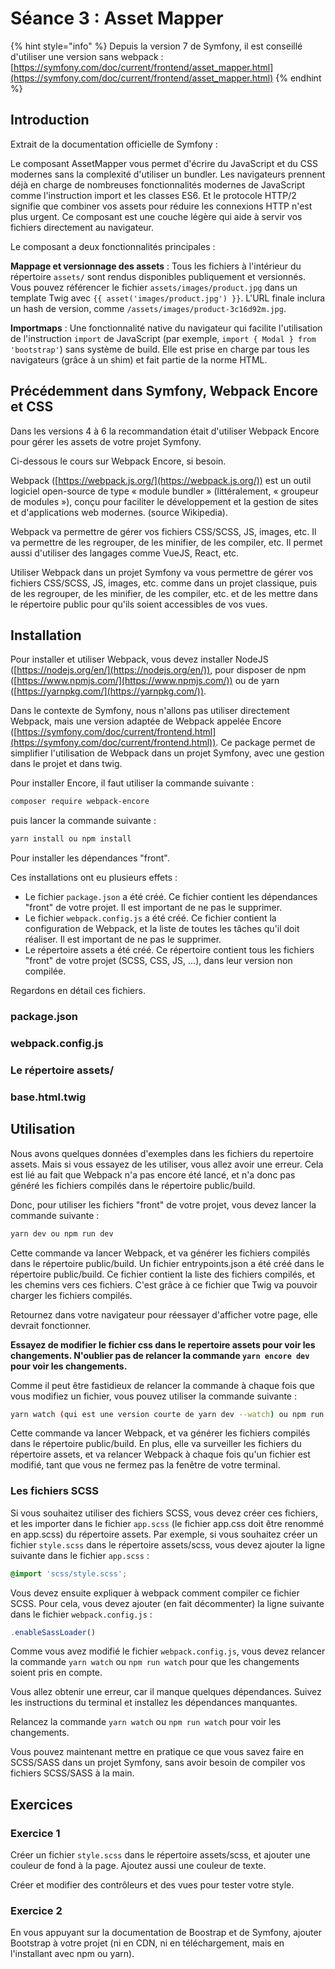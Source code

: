 # Séance 3 : Asset Mapper

{% hint style="info" %}
Depuis la version 7 de Symfony, il est conseillé d'utiliser une version sans webpack : [https://symfony.com/doc/current/frontend/asset_mapper.html](https://symfony.com/doc/current/frontend/asset_mapper.html)
{% endhint %}

## Introduction

Extrait de la documentation officielle de Symfony :

Le composant AssetMapper vous permet d'écrire du JavaScript et du CSS modernes sans la complexité d'utiliser un bundler. Les navigateurs prennent déjà en charge de nombreuses fonctionnalités modernes de JavaScript comme l'instruction import et les classes ES6. Et le protocole HTTP/2 signifie que combiner vos assets pour réduire les connexions HTTP n'est plus urgent. Ce composant est une couche légère qui aide à servir vos fichiers directement au navigateur.

Le composant a deux fonctionnalités principales :

**Mappage et versionnage des assets** : Tous les fichiers à l'intérieur du répertoire `assets/` sont rendus disponibles publiquement et versionnés. Vous pouvez référencer le fichier `assets/images/product.jpg` dans un template Twig avec `{{ asset('images/product.jpg') }}`. L'URL finale inclura un hash de version, comme `/assets/images/product-3c16d92m.jpg`.

**Importmaps** : Une fonctionnalité native du navigateur qui facilite l'utilisation de l'instruction `import` de JavaScript (par exemple, `import { Modal } from 'bootstrap'`) sans système de build. Elle est prise en charge par tous les navigateurs (grâce à un shim) et fait partie de la norme HTML.



## Précédemment dans Symfony, Webpack Encore et CSS

Dans les versions 4 à 6 la recommandation était d'utiliser Webpack Encore pour gérer les assets de votre projet Symfony.

Ci-dessous le cours sur Webpack Encore, si besoin.

Webpack ([https://webpack.js.org/](https://webpack.js.org/)) est un outil logiciel open-source de type « module bundler » (littéralement, « groupeur de modules »), conçu pour faciliter le développement et la gestion de sites et d'applications web modernes. (source Wikipedia).

Webpack va permettre de gérer vos fichiers CSS/SCSS, JS, images, etc. Il va permettre de les regrouper, de les minifier, de les compiler, etc. Il permet aussi d'utiliser des langages comme VueJS, React, etc.

Utiliser Webpack dans un projet Symfony va vous permettre de gérer vos fichiers CSS/SCSS, JS, images, etc. comme dans un projet classique, puis de les regrouper, de les minifier, de les compiler, etc. et de les mettre dans le répertoire public pour qu'ils soient accessibles de vos vues.

## Installation

Pour installer et utiliser Webpack, vous devez installer NodeJS ([https://nodejs.org/en/](https://nodejs.org/en/)), pour disposer de npm ([https://www.npmjs.com/](https://www.npmjs.com/)) ou de yarn ([https://yarnpkg.com/](https://yarnpkg.com/)).

Dans le contexte de Symfony, nous n'allons pas utiliser directement Webpack, mais une version adaptée de Webpack appelée Encore ([https://symfony.com/doc/current/frontend.html](https://symfony.com/doc/current/frontend.html)). Ce package permet de simplifier l'utilisation de Webpack dans un projet Symfony, avec une gestion dans le projet et dans twig.

Pour installer Encore, il faut utiliser la commande suivante :

```bash
composer require webpack-encore
```

puis lancer la commande suivante :

```bash
yarn install ou npm install
```

Pour installer les dépendances "front".

Ces installations ont eu plusieurs effets :

* Le fichier `package.json` a été créé. Ce fichier contient les dépendances "front" de votre projet. Il est important de ne pas le supprimer.
* Le fichier `webpack.config.js` a été créé. Ce fichier contient la configuration de Webpack, et la liste de toutes les tâches qu'il doit réaliser. Il est important de ne pas le supprimer.
* Le répertoire assets a été créé. Ce répertoire contient tous les fichiers "front" de votre projet (SCSS, CSS, JS, ...), dans leur version non compilée.

Regardons en détail ces fichiers.

### package.json

### webpack.config.js

### Le répertoire assets/

### base.html.twig

## Utilisation

Nous avons quelques données d'exemples dans les fichiers du repertoire assets. Mais si vous essayez de les utiliser, vous allez avoir une erreur. Cela est lié au fait que Webpack n'a pas encore été lancé, et n'a donc pas généré les fichiers compilés dans le répertoire public/build.

Donc, pour utiliser les fichiers "front" de votre projet, vous devez lancer la commande suivante :

```bash
yarn dev ou npm run dev
```

Cette commande va lancer Webpack, et va générer les fichiers compilés dans le répertoire public/build. Un fichier entrypoints.json a été créé dans le répertoire public/build. Ce fichier contient la liste des fichiers compilés, et les chemins vers ces fichiers. C'est grâce à ce fichier que Twig va pouvoir charger les fichiers compilés.

Retournez dans votre navigateur pour réessayer d'afficher votre page, elle devrait fonctionner.

**Essayez de modifier le fichier css dans le repertoire assets pour voir les changements. N'oublier pas de relancer la commande `yarn encore dev` pour voir les changements.**

Comme il peut être fastidieux de relancer la commande à chaque fois que vous modifiez un fichier, vous pouvez utiliser la commande suivante :

```bash
yarn watch (qui est une version courte de yarn dev --watch) ou npm run watch
```

Cette commande va lancer Webpack, et va générer les fichiers compilés dans le répertoire public/build. En plus, elle va surveiller les fichiers du répertoire assets, et va relancer Webpack à chaque fois qu'un fichier est modifié, tant que vous ne fermez pas la fenêtre de votre terminal.

### Les fichiers SCSS

Si vous souhaitez utiliser des fichiers SCSS, vous devez créer ces fichiers, et les importer dans le fichier `app.scss` (le fichier app.css doit être renommé en app.scss) du répertoire assets. Par exemple, si vous souhaitez créer un fichier `style.scss` dans le répertoire assets/scss, vous devez ajouter la ligne suivante dans le fichier `app.scss` :

```scss
@import 'scss/style.scss';
```

Vous devez ensuite expliquer à webpack comment compiler ce fichier SCSS. Pour cela, vous devez ajouter (en fait décommenter) la ligne suivante dans le fichier `webpack.config.js` :

```js
.enableSassLoader()
```

Comme vous avez modifié le fichier `webpack.config.js`, vous devez relancer la commande `yarn watch` ou `npm run watch` pour que les changements soient pris en compte.

Vous allez obtenir une erreur, car il manque quelques dépendances. Suivez les instructions du terminal et installez les dépendances manquantes.

Relancez la commande `yarn watch` ou `npm run watch` pour voir les changements.

Vous pouvez maintenant mettre en pratique ce que vous savez faire en SCSS/SASS dans un projet Symfony, sans avoir besoin de compiler vos fichiers SCSS/SASS à la main.

## Exercices

### Exercice 1

Créer un fichier `style.scss` dans le répertoire assets/scss, et ajouter une couleur de fond à la page. Ajoutez aussi une couleur de texte.

Créer et modifier des contrôleurs et des vues pour tester votre style.

### Exercice 2

En vous appuyant sur la documentation de Boostrap et de Symfony, ajouter Bootstrap à votre projet (ni en CDN, ni en téléchargement, mais en l'installant avec npm ou yarn).
